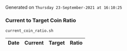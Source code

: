 Generated on `Thursday 23-September-2021 at 16:10:25`

### Current to Target Coin Ratio
`current_coin_ratio.sh`

Date|Current|Target|Ratio
---|---|---|---
